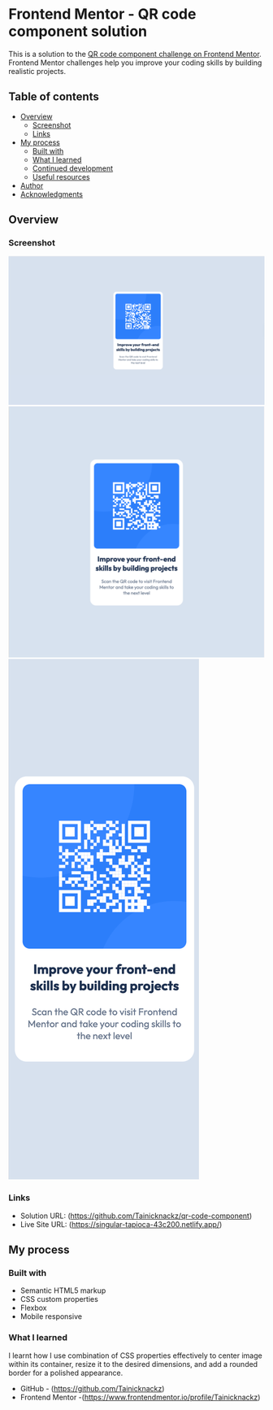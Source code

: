 # Frontend Mentor - QR code component solution

This is a solution to the [QR code component challenge on Frontend Mentor](https://www.frontendmentor.io/challenges/qr-code-component-iux_sIO_H). Frontend Mentor challenges help you improve your coding skills by building realistic projects.

## Table of contents

- [Overview](#overview)
  - [Screenshot](#screenshot)
  - [Links](#links)
- [My process](#my-process)
  - [Built with](#built-with)
  - [What I learned](#what-i-learned)
  - [Continued development](#continued-development)
  - [Useful resources](#useful-resources)
- [Author](#author)
- [Acknowledgments](#acknowledgments)

## Overview

### Screenshot

![Desktop screenshot](./screenshots/[Screenshot-Desktop].png)
![Tablet screenshot](./screenshots/[Screenshot-Tablet].png)
![Mobile screenshot](./screenshots/[Screenshot-Mobile].png)

### Links

- Solution URL: (https://github.com/Tainicknackz/qr-code-component)
- Live Site URL: (https://singular-tapioca-43c200.netlify.app/)

## My process

### Built with

- Semantic HTML5 markup
- CSS custom properties
- Flexbox
- Mobile responsive

### What I learned

I learnt how I use combination of CSS properties effectively to center image within its container, resize it to the desired dimensions, and add a rounded border for a polished appearance.

- GitHub - (https://github.com/Tainicknackz)
- Frontend Mentor -(https://www.frontendmentor.io/profile/Tainicknackz)
